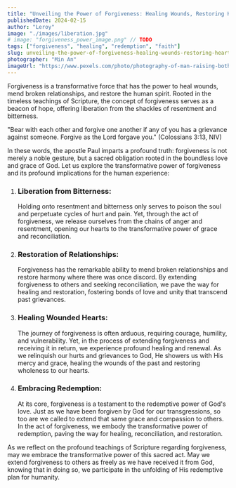 ```yaml
---
title: "Unveiling the Power of Forgiveness: Healing Wounds, Restoring Hearts"
publishedDate: 2024-02-15
author: "Leroy"
image: "./images/liberation.jpg"
# image: "forgiveness_power_image.png" // TODO
tags: ["forgiveness", "healing", "redemption", "faith"]
slug: unveiling-the-power-of-forgiveness-healing-wounds-restoring-hearts
photographer: "Min An"
imageUrl: "https://www.pexels.com/photo/photography-of-man-raising-both-hands-1066176/"
---
```


Forgiveness is a transformative force that has the power to heal wounds, mend broken relationships, and restore the human spirit. Rooted in the timeless teachings of Scripture, the concept of forgiveness serves as a beacon of hope, offering liberation from the shackles of resentment and bitterness.

"Bear with each other and forgive one another if any of you has a grievance against someone. Forgive as the Lord forgave you." (Colossians 3:13, NIV)

In these words, the apostle Paul imparts a profound truth: forgiveness is not merely a noble gesture, but a sacred obligation rooted in the boundless love and grace of God. Let us explore the transformative power of forgiveness and its profound implications for the human experience:

1. ### Liberation from Bitterness:

   Holding onto resentment and bitterness only serves to poison the soul and perpetuate cycles of hurt and pain. Yet, through the act of forgiveness, we release ourselves from the chains of anger and resentment, opening our hearts to the transformative power of grace and reconciliation.

2. ### Restoration of Relationships:

   Forgiveness has the remarkable ability to mend broken relationships and restore harmony where there was once discord. By extending forgiveness to others and seeking reconciliation, we pave the way for healing and restoration, fostering bonds of love and unity that transcend past grievances.

3. ### Healing Wounded Hearts:

   The journey of forgiveness is often arduous, requiring courage, humility, and vulnerability. Yet, in the process of extending forgiveness and receiving it in return, we experience profound healing and renewal. As we relinquish our hurts and grievances to God, He showers us with His mercy and grace, healing the wounds of the past and restoring wholeness to our hearts.

4. ### Embracing Redemption:
   At its core, forgiveness is a testament to the redemptive power of God's love. Just as we have been forgiven by God for our transgressions, so too are we called to extend that same grace and compassion to others. In the act of forgiveness, we embody the transformative power of redemption, paving the way for healing, reconciliation, and restoration.

As we reflect on the profound teachings of Scripture regarding forgiveness, may we embrace the transformative power of this sacred act. May we extend forgiveness to others as freely as we have received it from God, knowing that in doing so, we participate in the unfolding of His redemptive plan for humanity.

